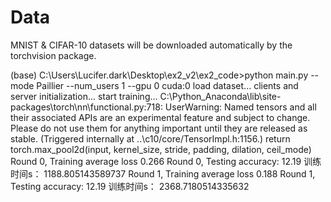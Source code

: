 # Data

MNIST & CIFAR-10 datasets will be downloaded automatically by the torchvision package.


(base) C:\Users\Lucifer.dark\Desktop\ex2_v2\ex2_code>python main.py --mode Paillier  --num_users 1 --gpu 0
cuda:0
load dataset...
clients and server initialization...
start training...
C:\Python_Anaconda\lib\site-packages\torch\nn\functional.py:718: UserWarning: Named tensors and all their associated APIs are an experimental feature and subject to change. Please do not
use them for anything important until they are released as stable. (Triggered internally at  ..\c10/core/TensorImpl.h:1156.)
  return torch.max_pool2d(input, kernel_size, stride, padding, dilation, ceil_mode)
Round   0, Training average loss 0.266
Round   0, Testing accuracy: 12.19
训练时间s： 1188.805143589737
Round   1, Training average loss 0.188
Round   1, Testing accuracy: 12.19
训练时间s： 2368.7180514335632
